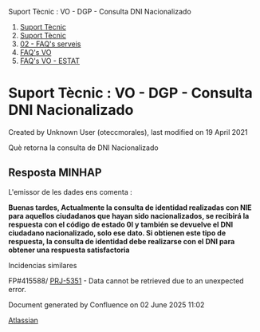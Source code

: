 Suport Tècnic : VO - DGP - Consulta DNI Nacionalizado  

1.  [Suport Tècnic](index.md)
2.  [Suport Tècnic](13893782.md)
3.  [02 - FAQ's serveis](26313393.md)
4.  [FAQ's VO](28705575.md)
5.  [FAQ's VO - ESTAT](28705579.md)

Suport Tècnic : VO - DGP - Consulta DNI Nacionalizado
=====================================================

Created by Unknown User (oteccmorales), last modified on 19 April 2021

Què retorna la consulta de DNI Nacionalizado

**Resposta MINHAP**
-------------------

  

L'emissor de les dades ens comenta : 

**Buenas tardes, Actualmente la consulta de identidad realizadas con NIE para aquellos ciudadanos que hayan sido nacionalizados, se recibirá la respuesta con el código de estado 0I y también se devuelve el DNI ciudadano nacionalizado, solo ese dato. Si obtienen este tipo de respuesta, la consulta de identidad debe realizarse con el DNI para obtener una respuesta satisfactoria**

  

Incidencias similares

FP#415588/ [PRJ-5351](https://contacte.aoc.cat/browse/PRJ-5351?src=confmacro) - Data cannot be retrieved due to an unexpected error.

  

Document generated by Confluence on 02 June 2025 11:02

[Atlassian](http://www.atlassian.com/)